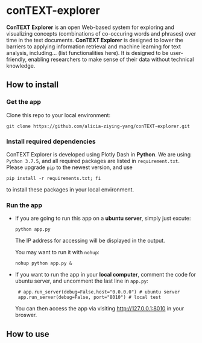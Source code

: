 # conTEXT-explorer

**ConTEXT Explorer** is an open Web-based system for exploring and visualizing concepts (combinations of co-occuring words and phrases) over time in the text documents. **ConTEXT Explorer** is designed to lower the barriers to applying information retrieval and machine learning for text analysis, including... (list functionalities here). It is designed to be user-friendly, enabling researchers to make sense of their data without technical knowledge.

## How to install
### Get the app
Clone this repo to your local environment:

    git clone https://github.com/alicia-ziying-yang/conTEXT-explorer.git

### Install required dependencies    
ConTEXT Explorer is developed using Plotly Dash in **Python**. We are using `Python 3.7.5`, and all required packages are listed in `requirement.txt`. Please upgrade `pip` to the newest version, and use

    pip install -r requirements.txt; fi 
to install these packages in your local environment.

### Run the app
- If you are going to run this app on a **ubuntu server**, simply just excute:

      python app.py

  The IP address for accessing will be displayed in the output.
  
  You may want to run it with `nohup`:

      nohup python app.py &
    
  

- If you want to run the app in your **local computer**, comment the code for ubuntu server, and uncomment the last line in `app.py`:

       # app.run_server(debug=False,host="0.0.0.0") # ubuntu server    
       app.run_server(debug=False, port="8010") # local test           

  You can then access the app via visiting http://127.0.0.1:8010 in your broswer.

## How to use
